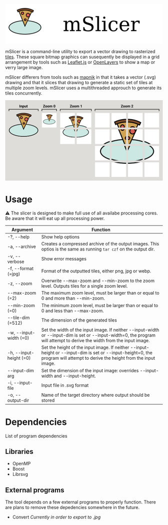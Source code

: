 ![Banner](img/mslicer-banner.png)

mSlicer is a command-line utility to export a vector drawing to rasterized [tiles](https://wiki.openstreetmap.org/wiki/Tiles). These square bitmap graphics can susequently be displayed in a grid arrangement by tools such as [Leaflet.js](https://leafletjs.com/) or [OpenLayers](https://openlayers.org/) to show a map or verry large image.

mSlicer differers from tools such as [mapnik](https://mapnik.org/) in that it takes a vector (.svg) drawing and that it slices that drawing to generate a static set of tiles at multiple zoom levels. mSlicer uses a multithreaded approuch to generate its tiles concurrently.

![Preview](img/mslicer-preview.png)

# Usage

⚠️ The slicer is designed to make full use of all availabe processing cores. Be aware that it will eat up all processing power.

| Argument | Function |
|---|---|
| -?, --help               | Show help options | 
| -a, --archive            | Creates a compressed archive of the output images. This optios is the same as running `tar czf` on the output dir.| 
| -v, --verbose            | Show error messages |
| -f, --format (=jpg)      | Format of the outputted tiles, either png, jpg or webp. |
| -z, --zoom               | Overwrite --max-zoom and --min-zoom to the zoom level. Outputs tiles for a single zoom level. |
| --max-zoom (=2)          | The maximum zoom level, must be larger than or equal to 0 and more than --min-zoom. |
| --min-zoom (=0)          | The minimum zoom level, must be larger than or equal to 0 and less than --max-zoom. |
| --tile-dim (=512)        | The dimension of the generated tiles |
| -w, --input-width (=0)   | Set the width of the input image. If neither --input-width or --input-dim is set or --input-width=0, the program will attempt to derive the width from the input image. |
| -h, --input-height (=0)  | Set the height of the input image. If neither --input-height or --input-dim is set or --input-height=0, the program will attempt to derive the height from the input image. |
| --input-dim arg          | Set the dimension of the input image: overrides --input-width and --input-height. |
| -i, --input-file         | Input file in .svg format |
| -o, --output-dir         | Name of the target directory where output should be stored |



# Dependencies
List of program dependencies

## Libraries
- OpenMP
- Boost
- Librsvg

## External programs
The tool depends on a few external programs to properly function. There are plans to remove these depedencies somewhere in the future.

- Convert _Currently in order to export to .jpg_
